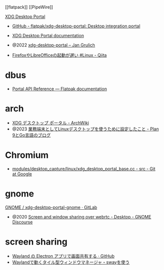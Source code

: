 [[flatpack]]
[[PipeWire]]

[XDG Desktop Portal](https://flatpak.github.io/xdg-desktop-portal/)

- [GitHub - flatpak/xdg-desktop-portal: Desktop integration portal](https://github.com/flatpak/xdg-desktop-portal)
- [XDG Desktop Portal documentation](https://flatpak.github.io/xdg-desktop-portal/docs/)

- @2022 [xdg-desktop-portal – Jan Grulich](https://jgrulich.cz/tag/xdg-desktop-portal/)
- [FirefoxやLibreOfficeの起動が遅い #Linux - Qiita](https://qiita.com/YuH25/items/162ed34bc4257372c48f)

# dbus

- [Portal API Reference — Flatpak documentation](https://docs.flatpak.org/en/latest/portal-api-reference.html)

# arch

- [XDG デスクトップ ポータル - ArchWiki](https://wiki.archlinux.jp/index.php/XDG_%E3%83%87%E3%82%B9%E3%82%AF%E3%83%88%E3%83%83%E3%83%97_%E3%83%9D%E3%83%BC%E3%82%BF%E3%83%AB)
- @2023 [業務端末としてLinuxデスクトップを使うために設定したこと - Plan 9とGo言語のブログ](https://blog.lufia.org/entry/2022/01/18/203946)

# Chromium

- [modules/desktop_capture/linux/xdg_desktop_portal_base.cc - src - Git at Google](https://webrtc.googlesource.com/src/+/3fb94a488c7ad1cd42be3072584a676784dde662/modules/desktop_capture/linux/xdg_desktop_portal_base.cc)

# gnome

[GNOME / xdg-desktop-portal-gnome · GitLab](https://gitlab.gnome.org/GNOME/xdg-desktop-portal-gnome)

- @2020 [Screen and window sharing over webrtc - Desktop - GNOME Discourse](https://discourse.gnome.org/t/screen-and-window-sharing-over-webrtc/3189)

# screen sharing

- [Wayland の Electron アプリで画面共有する · GitHub](https://gist.github.com/buzztaiki/eab0f1f94868674a9eaf6b5d03d7a79f)
- [Waylandで動くタイル型ウィンドウマネージャ・swayを使う](https://zenn.dev/haxibami/articles/wayland-sway-install#%E7%94%BB%E9%9D%A2%E5%85%B1%E6%9C%89)
